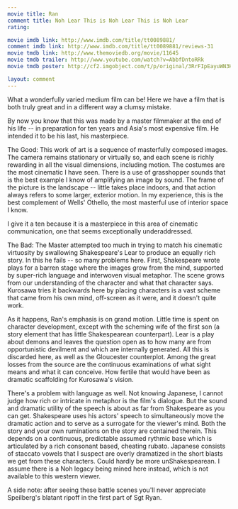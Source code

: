 ```yaml
---
movie title: Ran
comment title: Noh Lear This is Noh Lear This is Noh Lear
rating: 

movie imdb link: http://www.imdb.com/title/tt0089881/
comment imdb link: http://www.imdb.com/title/tt0089881/reviews-31
movie tmdb link: http://www.themoviedb.org/movie/11645
movie tmdb trailer: http://www.youtube.com/watch?v=AbbfDntoRRk
movie tmdb poster: http://cf2.imgobject.com/t/p/original/3RrFIpEayuWN3Hk0VPXPJoWwtLy.jpg

layout: comment
---
```


What a wonderfully varied medium film can be! Here we have a film that is both truly great and in a different way a clumsy mistake.

By now you know that this was made by a master filmmaker at the end of his life -- in preparation for ten years and Asia's most expensive film. He intended it to be his last, his masterpiece.

The Good: This work of art is a sequence of masterfully composed images. The camera remains stationary or virtually so, and each scene is richly rewarding in all the visual dimensions, including motion. The costumes are the most cinematic I have seen. There is a use of grasshopper sounds that is the best example I know of amplifying an image by sound. The frame of the picture is the landscape -- little takes place indoors, and that action always refers to some larger, exterior motion. In my experience, this is the best complement of Wells' Othello, the most masterful use of interior space I know.

I give it a ten because it is a masterpiece in this area of cinematic communication, one that seems exceptionally underaddressed.

The Bad: The Master attempted too much in trying to match his cinematic virtuosity by swallowing Shakespeare's Lear to produce an equally rich story. In this he fails -- so many problems here. First, Shakespeare wrote plays for a barren stage where the images grow from the mind, supported by super-rich language and interwoven visual metaphor. The scene grows from our understanding of the character and what that character says. Kurosawa tries it backwards here by placing characters is a vast scheme that came from his own mind, off-screen as it were, and it doesn't quite work.

As it happens, Ran's emphasis is on grand motion. Little time is spent on character development, except with the scheming wife of the first son (a story element that has little Shakespearean counterpart). Lear is a play about demons and leaves the question open as to how many are from opportunistic devilment and which are internally generated. All this is discarded here, as well as the Gloucester counterplot. Among the great losses from the source are the continuous examinations of what sight means and what it can conceive. How fertile that would have been as dramatic scaffolding for Kurosawa's vision.

There's a problem with language as well. Not knowing Japanese, I cannot judge how rich or intricate in metaphor is the film's dialogue. But the sound and dramatic utility of the speech is about as far from Shakespeare as you can get. Shakespeare uses his actors' speech to simultaneously move the dramatic action and to serve as a surrogate for the viewer's mind. Both the story and your own ruminations on the story are contained therein. This depends on a continuous, predictable assumed rythmic base which is articulated by a rich consonant based, cheating rubato. Japanese consists of staccato vowels that I suspect are overly dramatized in the short blasts we get from these characters. Could hardly be more unShakespearean. I assume there is a Noh legacy being mined here instead, which is not available to this western viewer.

A side note: after seeing these battle scenes you'll never appreciate Speilberg's blatant ripoff in the first part of Sgt Ryan.